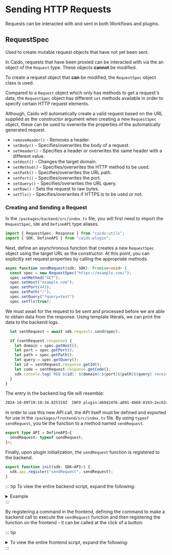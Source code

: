 # Sending HTTP Requests

Requests can be interacted with and sent in both Workflows and plugins.

## RequestSpec

Used to create mutable request objects that have not yet been sent.

In Caido, requests that have been proxied can be interacted with via the an object of the `Request` type. These objects **cannot** be modified.

To create a request object that **can** be modified, the `RequestSpec` object class is used.

Compared to a `Request` object which only has methods to get a request's data, the `RequestSpec` object has different `set` methods available in order to specify certain HTTP request elements.

Although, Caido will automatically create a valid request based on the URL supplied as the constructor argument when creating a new `RequestSpec` object, these can be used to overwrite the properties of the automatically generated request.

- `removeHeader()` - Removes a header.
- `setBody()` - Specifies/overwrites the body of a request.
- `setHeader()` - Specifies a header or overwrites the same header with a different value.
- `setHost()` - Changes the target domain.
- `setMethod()` - Specifies/overwrites the HTTP method to be used.
- `setPath()` - Specifies/overwrites the URL path.
- `setPort()` - Specifies/overwrites the port.
- `setQuery()` - Specifies/overwrites the URL query.
- `setRaw()` - Sets the request to raw bytes.
- `setTls()` - Specifies/overwrites if HTTPS is to be used or not.

### Creating and Sending a Request

In the `/packages/backend/src/index.ts` file, you will first need to import the `RequestSpec`, `SDK` and `DefineAPI` type aliases.

``` ts
import { RequestSpec, Response } from "caido:utils";
import { SDK, DefineAPI } from "caido:plugin";
```

Next, define an asynchronous function that creates a new `RequestSpec` object using the target URL as the constructor. At this point, you can explicitly set request properties by calling the appropriate methods.

``` ts
async function sendRequest(sdk: SDK): Promise<void> {
  const spec = new RequestSpec("https://example.com/");
  spec.setMethod("GET");
  spec.setHost("example.com");
  spec.setPort(443);
  spec.setPath("/");
  spec.setQuery("?query=test")
  spec.setTls(true);
```

We must await for the request to be sent and processed before we are able to obtain data from the response. Using template literals, we can print the data to the backend logs.

``` ts
  let sentRequest = await sdk.requests.send(spec);

  if (sentRequest.response) {
    let domain = spec.getHost();
    let port = spec.getPort();
    let path = spec.getPath();
    let query = spec.getQuery();
    let id = sentRequest.response.getId();
    let code = sentRequest.response.getCode();
    sdk.console.log(`REQ ${id}: ${domain}:${port}${path}${query} received a status code of ${code}`);
  }
}
```

The entry in the backend log file will resemble:

``` txt
2024-10-09T19:10:34.825319Z  INFO plugin:d69424f6-a091-4660-8193-2ec624b54c5e js|sdk: REQ 4110: example.com:443/?query=test received a status code of 200
```

In order to use this new API call, the API itself must be defined and exported for use in the `/packages/frontend/src/index.ts` file. By using `typeof sendRequest`, you tie the function to a method named `sendRequest`.

``` ts
export type API = DefineAPI<{
  sendRequest: typeof sendRequest;
}>;
```

Finally, upon plugin initialization, the `sendRequest` function is registered to the backend.

``` ts
export function init(sdk: SDK<API>) {
  sdk.api.register("sendRequest", sendRequest);
}
```

::: tip
To view the entire backend script, expand the following:

<details>
<summary>Example</summary>

``` ts
import { RequestSpec } from "caido:utils";
import { SDK, DefineAPI } from "caido:plugin";

async function sendRequest(sdk: SDK): Promise<void> {
  const spec = new RequestSpec("https://example.com/");
  spec.setMethod("GET");
  spec.setHost("example.com");
  spec.setPort(443);
  spec.setPath("/");
  spec.setQuery("?query=test")
  spec.setTls(true);

  let sentRequest = await sdk.requests.send(spec);

  if (sentRequest.response) {
    let domain = spec.getHost();
    let port = spec.getPort();
    let path = spec.getPath();
    let query = spec.getQuery();
    let id = sentRequest.response.getId();
    let code = sentRequest.response.getCode();
    sdk.console.log(`REQ ${id}: ${domain}:${port}${path}${query} received a status code of ${code}`);
  }
}

export type API = DefineAPI<{
  sendRequest: typeof sendRequest;
}>;

export function init(sdk: SDK<API>) {
  sdk.api.register("sendRequest", sendRequest);
}
```

</details>
:::

By registering a command in the frontend, defining the command to make a backend call to execute the `sendRequest` function and then registering the function on the frontend - it can be called at the click of a button:

::: tip
<details>
<summary>To view the entire frontend script, expand the following:</summary>

``` ts
import type { Caido } from "@caido/sdk-frontend";
import type { API } from "starterkit-plugin-backend";

export type CaidoSDK = Caido<API>;

const Commands = {
  sending: "my-plugin-page.req",
} as const;

const sending = async (sdk: CaidoSDK) => {
  await sdk.backend.sendRequest();
};

const createPage = (sdk: CaidoSDK) => {
  const requestButton = sdk.ui.button({
    variant: "primary",
    label: "Send Request",
  });

  requestButton.addEventListener("click", async () => {
    await sending(sdk);
  });

  const headerText = document.createElement("h1");
  headerText.textContent = "Hello world!";

  const subText = document.createElement("p");
  subText.textContent = "Lorem ipsum.";

  const bodyText = document.createElement("p");
  bodyText.textContent = "Paragraph.";

  const footerText = document.createElement("p");
  footerText.textContent = "Footer text.";

  const headerContainer = document.createElement("div");
  headerContainer.appendChild(headerText);
  headerContainer.appendChild(subText);
  headerContainer.appendChild(requestButton);

  const bodyContainer = document.createElement("div");
  bodyContainer.appendChild(bodyText);

  const card = sdk.ui.card({
    header: headerContainer,
    body: bodyContainer,
    footer: footerText,
  });

  sdk.navigation.addPage("/my-plugin-page", {
    body: card,
  });
};

export const init = (sdk: CaidoSDK) => {
  createPage(sdk);
  sdk.sidebar.registerItem("My Plugin", "/my-plugin-page", {
    icon: "fas fa-rocket",
  });

  sdk.commands.register(Commands.sending, {
    name: "Send Request",
    run: () => sending(sdk),
  });
};
```

</details>
:::
